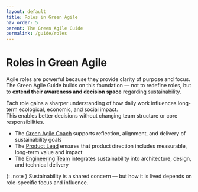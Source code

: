 ```yaml
---
layout: default
title: Roles in Green Agile
nav_order: 5
parent: The Green Agile Guide
permalink: /guide/roles
---
```


# Roles in Green Agile

Agile roles are powerful because they provide clarity of purpose and focus.  
The Green Agile Guide builds on this foundation — not to redefine roles, but to **extend their awareness and decision space** regarding sustainability.

Each role gains a sharper understanding of how daily work influences long-term ecological, economic, and social impact.  
This enables better decisions without changing team structure or core responsibilities.

- The [Green Agile Coach](/guide/roles/green-agile-coach) supports reflection, alignment, and delivery of sustainability goals  
- The [Product Lead](/guide/roles/product-lead) ensures that product direction includes measurable, long-term value and impact  
- The [Engineering Team](/guide/roles/engineering-team) integrates sustainability into architecture, design, and technical delivery

{: .note }
Sustainability is a shared concern — but how it is lived depends on role-specific focus and influence.